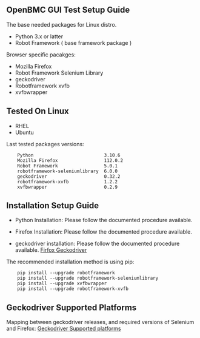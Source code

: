 ## OpenBMC GUI Test Setup Guide

The base needed packages for Linux distro.

- Python 3.x or latter
- Robot Framework ( base framework package )

Browser specific pacakges:

- Mozilla Firefox
- Robot Framework Selenium Library
- geckodriver
- Robotframework xvfb
- xvfbwrapper

## Tested On Linux

- RHEL
- Ubuntu

Last tested packages versions:

```
    Python                          3.10.6
    Mozilla Firefox                 112.0.2
    Robot Framework                 5.0.1
    robotframework-seleniumlibrary  6.0.0
    geckodriver                     0.32.2
    robotframework-xvfb             1.2.2
    xvfbwrapper                     0.2.9
```

## Installation Setup Guide

- Python Installation: Please follow the documented procedure available.

- Firefox Installation: Please follow the documented procedure available.

- geckodriver installation: Please follow the documented procedure available.
  [Firfox Geckodriver](https://github.com/mozilla/geckodriver/releases)

The recommended installation method is using pip:

```
    pip install --upgrade robotframework
    pip install --upgrade robotframework-seleniumlibrary
    pip install --upgrade xvfbwrapper
    pip install --upgrade robotframework-xvfb
```

## Geckodriver Supported Platforms

Mapping between geckodriver releases, and required versions of Selenium and
Firefox:
[Geckodriver Supported platforms](https://firefox-source-docs.mozilla.org/testing/geckodriver/Support.html#supported-platforms)
